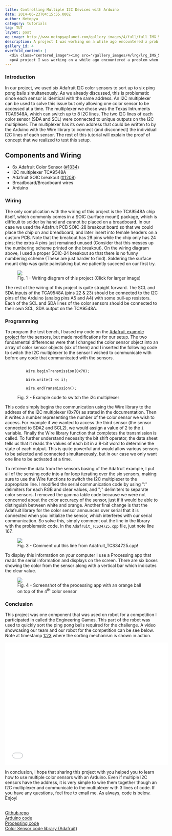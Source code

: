 ```yaml
---
title: Controlling Multiple I2C Devices with Arduino
date: 2014-06-23T04:15:55.000Z
author: Netopya
category: tutorials
tag: TUT
layout: post
og_image: http://www.netopyaplanet.com/gallery_images/4/full/full_IMG_5841-Copy.JPG
description: A project I was working on a while ago encountered a problem when we decided to use multiple I2C color sensors. The I2C protocol relies on the fact that each device you connect as a unique address. But in the case of the sensors we were using, the address is hard wired into the device, so connecting multiple identical sensors with the same permanent address would creating a conflict. This problem was easily solved with the use of an I2C multiplexer. Not much information was available on the web regarding this solution, but after doing some research we learned that the implementation is very easy. Read on pass the break to see what we learned and how you can use multiple identical I2C devices in your Arduino projects.
gallery_id: 4
overfold_content: |
  <div class="centered_image"><img src="/gallery_images/4/lrg/lrg_IMG_5841-Copy.jpg" class="img-thumbnail"/></div>
  <p>A project I was working on a while ago encountered a problem when we decided to use multiple I2C color sensors. The I2C protocol relies on the fact that each device you connect as a unique address. But in the case of the sensors we were using, the address is hard wired into the device, so connecting multiple identical sensors with the same permanent address would creating a conflict. This problem was easily solved with the use of an I2C multiplexer. Not much information was available on the web regarding this solution, but after doing some research we learned that the implementation is very easy. Read on pass the break to see what we learned and how you can use multiple identical I2C devices in your Arduino projects.</p>
---
```


<h3>Introduction</h3>
<p>In our project, we used six Adafruit I2C color sensors to sort up to six ping pong balls simultaneously. As we already discussed, this is problematic since each sensor is identical with the same address. An I2C multiplexer can be used to solve this issue but only allowing one color sensor to be accessed at a time. The multiplexer we chose was the Texas Intruments TCA9548A, which can switch up to 8 I2C lines. The two I2C lines of each color sensor (SDA and SCL) were connected to unique outputs on the I2C multiplexer. The multiplexer has its own address that could be written to by the Arduino with the Wire library to connect (and disconnect) the individual I2C lines of each sensor. The rest of this tutorial will explain the proof of concept that we realized to test this setup.</p>
<h2>Components and Wiring</h2>
<ul>
    <li>6x Adafruit Color Sensor (<a href="http://www.adafruit.com/products/1334">#1334</a>)</li>
    <li>I2C multiplexer TCA9548A</li>
    <li>Adafruit SOIC breakout (<a href="http://www.adafruit.com/products/1208">#1208</a>)</li>
    <li>Breadboard/Breadboard wires</li>
    <li>Arduino</li>
</ul>
<h3>Wiring</h3>
<p>The only complication with the wiring of this project is the TCA9548A chip itself, which commonly comes in a SOIC (surface mount) package, which is difficult to solder by hand and cannot be placed on a breadboard. In our case we used the Adafruit PCB SOIC-28 breakout board so that we could place the chip on and breadboard, and later insert into female headers on a custom PCB. Note that the breakout has 28 pins while the chip only has 24 pins; the extra 4 pins just remained unused (Consider that this messes up the numbering scheme printed on the breakout). On the wiring diagram above, I used a proper SOIC-24 breakout so that there is no funny numbering scheme (These are just harder to find). Soldering the surface mount chip was quite painstaking but we patiently succeed on our first try.</p>
<figure>
    <a href="/gallery_images/4/full/full_colorsensordia1_bb.png"><img class="img-thumbnail" src="/gallery_images/4/lrg/lrg_colorsensordia1_bb.jpg"/></a>
    <figcaption>Fig. 1 - Writing diagram of this project (Click for larger image)</figcaption>
</figure>
<p>The rest of the wiring of this project is quite straight forward.  The SCL and SDA inputs of the TCA9548A (pins 22 & 23) should be connected to the I2C pins of the Arduino (analog pins A5 and A4) with some pull-up resistors.  Each of the SCL and SDA lines of the color sensors should be connected to their own SCL, SDA output on the TCA9548A.</p>
<h3>Programming</h3>
<p>To program the test bench, I based my code on the <a href="https://learn.adafruit.com/adafruit-color-sensors/overview">Adafruit example project</a> for the sensors, but made modifications for our setup. The two fundamental differences were that I changed the color sensor object into an array of color sensor objects (six of them) and I inserted the following code to switch the I2C multiplexer to the sensor I wished to communicate with before any code that communicated with the sensors.</p>
<figure>
    <code>
    Wire.beginTransmission(0x70);</br>
    Wire.write(1 << i);</br>
    Wire.endTransmission();
    </code>
    <figcaption>Fig. 2 - Example code to switch the i2c multiplexer</figcaption>
</figure>
<p>This code simply begins the communication using the Wire library to the address of the I2C multiplexer (0x70) as stated in the documentation. Then it writes a number representing the number of the color sensor we wish to access. For example if we wanted to access the third sensor (the sensor connected to SDA2 and SCL2), we would assign a value of 2 to the <code>i</code> variable. Finally the Wire library function that completes the transmission is called. To further understand necessity the bit shift operator, the data sheet tells us that it reads the values of each bit in a 8-bit word to determine the state of each output. This is quite powerful and would allow various sensors to be selected and connected simultaneously, but in our case we only want one line to be activated at a time.</p>
<p>To retrieve the data from the sensors basing of the Adafruit example, I put all of the sensing code into a for loop iterating over the six sensors, making sure to use the Wire functions to switch the I2C multiplexer to the appropriate line. I modified the serial communication code by using ":" delimiters for each RGB and clear values, and ";" delimiters to separate color sensors. I removed the gamma table code because we were not concerned about the color accuracy of the sensor, just if it would be able to distinguish between white and orange. Another final change is that the Adafruit library for the color sensor announces over serial that it is connected when you initialize the sensor, which interferes with our serial communication. So solve this, simply comment out the line in the library with the problematic code. In the <code>Adafruit_TCS34725.cpp</code> file, just note line 167.</p>
<figure>
    <a href="/gallery_images/4/full/full_notethis.PNG"><img class="img-thumbnail" src="/gallery_images/4/lrg/lrg_notethis.jpg"/></a>
    <figcaption>Fig. 3 - Comment out this line from Adafruit_TCS34725.cpp!</figcaption>
</figure>
<p>To display this information on your computer I use a Processing app that reads the serial information and displays on the screen. There are six boxes showing the color from the sensor along with a vertical bar which indicates the clear value.</p>
<figure>
    <a href="/gallery_images/4/full/full_screenshot2.JPG"><img class="img-thumbnail" src="/gallery_images/4/lrg/lrg_screenshot2.jpg"/></a>
    <figcaption>Fig. 4 - Screenshot of the processing app with an orange ball on top of the 4<sup>th</sup> color sensor</figcaption>
</figure>
<h3>Conclusion</h3>
<p>This project was one component that was used on robot for a competition I participated in called the Engineering Games. This part of the robot was used to quickly sort the ping pong balls required for the challenge. A video showcasing our team and our robot for the competition can be see below. Note at timestamp <a href="https://www.youtube.com/watch?v=_erLsbOwTc4&list=UUK0Z87bs6PvbSnr4TRXAHFw#t=83">1:23</a> where the sorting mechanism is shown in action.</p>
<div class="row"><div class="col-lg-8 col-lg-offset-2 col-sm-10 col-sm-offset-1 centered_image"><div class="embed-responsive embed-responsive-16by9">
<iframe class="embed-responsive-item" width="533" height="400" src="//www.youtube.com/embed/_erLsbOwTc4" frameborder="0" allowfullscreen></iframe>
</div></div></div>
<p>In conclusion, I hope that sharing this project with you helped you to learn how to use multiple color sensors with an Arduino. Even if multiple I2C sensors have the address, it is very simple to wire them together though an I2C multiplexer and communicate to the multiplexer with 3 lines of code. If you have any questions, feel free to email me. As always, code is below. Enjoy!</p>
<p><br/><a href="https://github.com/Netopya/Arduino-I2C-Multi-Color-Sensors">Github repo</a><br/>
<a href="article_code/6/colorviewgood1.zip">Arduino code</a><br/>
<a href="article_code/6/sketch_131121b_good1.zip">Processing code</a><br/>
<a href="https://github.com/adafruit/Adafruit_TCS34725">Color Sensor code library (Adafruit)</a></p>